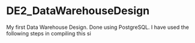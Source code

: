 # DE2_DataWarehouseDesign
My first Data Warehouse Design. Done using PostgreSQL.  I have used the following steps in compiling this si
